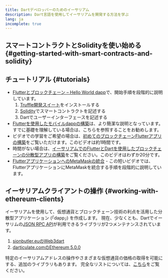 ```yaml
---
title: Dartデベロッパーのためのイーサリアム
description: Dart言語を使用してイーサリアムを開発する方法を学ぶ
lang: ja
incomplete: true
---
```


## スマートコントラクトとSolidityを使い始める {#getting-started-with-smart-contracts-and-solidity}

## チュートリアル {#tutorials}

- [Flutterとブロックチェーン – Hello World dapp](https://www.geeksforgeeks.org/flutter-and-blockchain-hello-world-dapp/)で、開始手順を段階的に説明しています。
  1.  [Truffle開発スイート](https://www.trufflesuite.com/)をインストールする
  2.  [Solidity](https://soliditylang.org/)でスマートコントラクトを記述する
  3.  Dartでユーザーインターフェースを記述する
- [Flutterを使用したモバイルdappの構築](https://medium.com/dash-community/building-a-mobile-dapp-with-flutter-be945c80315a)は、より簡潔な説明となっています。すでに基礎を理解している場合は、こちらを参照することをお勧めします。
- ビデオでの学習をご希望の場合は、[初めてのブロックチェーンFlutterアプリの構築](https://www.youtube.com/watch?v=3Eeh3pJ6PeA)をご覧いただけます。このビデオは約1時間です。
- 時間がない場合は、[イーサリアムでのFlutterとDartを使用したブロックチェーンの分散型アプリの構築](https://www.youtube.com/watch?v=jaMFEOCq_1s)をご覧ください。このビデオはわずか20分です。
- [FlutterアプリケーションへのMetaMaskの統合](https://youtu.be/8qzVDje3IWk) - この短いビデオでは、FlutterアプリケーションにMetaMaskを統合する手順を段階的に説明しています。

## イーサリアムクライアントの操作 {#working-with-ethereum-clients}

イーサリアムを使用して、仮想通貨とブロックチェーン技術の利点を活用した分散型アプリケーション (「dapp」) を作成します。 現在、少なくとも、Dartでイーサリムの[JSON RPC API](/developers/docs/apis/json-rpc/)が利用できるライブラリが2つメンテナンスされています。

1. [sionbutler.euのWeb3dart](https://pub.dev/packages/web3dart)
1. [darticulate.comのEthereum 5.0.0](https://pub.dev/packages/ethereum)

特定のイーサリアムアドレスの操作やさまざまな仮想通貨の価格の取得を可能にする、追加のライブラリもあります。 完全なリストについては、[こちら](https://pub.dev/dart/packages?q=ethereum)をご覧ください。
